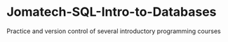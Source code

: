 # Jomatech-SQL-Intro-to-Databases
Practice and version control of several introductory programming courses
